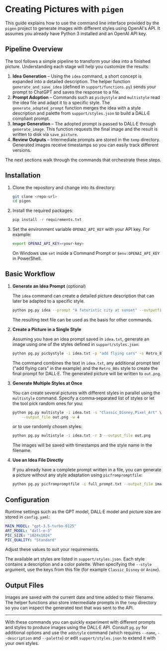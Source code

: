 # Creating Pictures with `pigen`

This guide explains how to use the command line interface provided by the
`pigen` project to generate images with different styles using OpenAI's
API. It assumes you already have Python 3 installed and an OpenAI API key.

## Pipeline Overview

The tool follows a simple pipeline to transform your idea into a finished
picture. Understanding each stage will help you customize the results:

1. **Idea Generation** – Using the `idea` command, a short concept is
   expanded into a detailed description. The helper function
   `generate_and_save_idea` (defined in `support/functions.py`) sends your
   prompt to ChatGPT and saves the response to a file.
2. **Prompt Adoption** – Commands such as `picbystyle` and `multistyle`
   read the idea file and adapt it to a specific style. The
   `generate_adopted_prompt` function merges the idea with a style
   description and palette from `support/styles.json` to build a DALL·E
   compliant prompt.
3. **Image Generation** – The adopted prompt is passed to DALL·E through
   `generate_image`. This function requests the final image and the result
   is written to disk via `save_picture`.
4. **Review Outputs** – Intermediate prompts are stored in the `temp`
   directory. Generated images receive timestamps so you can easily track
   different versions.

The next sections walk through the commands that orchestrate these steps.

## Installation

1. Clone the repository and change into its directory:
   ```bash
   git clone <repo-url>
   cd pigen
   ```
2. Install the required packages:
   ```bash
   pip install -r requirements.txt
   ```
3. Set the environment variable `OPENAI_API_KEY` with your API key. For
   example:
   ```bash
   export OPENAI_API_KEY=<your-key>
   ```
   On Windows use `set` inside a Command Prompt or `$env:OPENAI_API_KEY` in
   PowerShell.

## Basic Workflow

1. **Generate an Idea Prompt** (optional)

   The `idea` command can create a detailed picture description that can
   later be adapted to a specific style.
   ```bash
   python pg.py idea --prompt "A futuristic city at sunset" --outputfile idea.txt
   ```
   The resulting text file can be used as the basis for other commands.

2. **Create a Picture in a Single Style**

   Assuming you have an idea prompt saved in `idea.txt`, generate an image
   using one of the styles defined in `support/styles.json`:
   ```bash
   python pg.py picbystyle -i idea.txt -p "add flying cars" -s Retro_80s --output_file out.png
   ```
   The command combines the text in `idea.txt`, any additional prompt text
   ("add flying cars" in the example) and the `Retro_80s` style to create the
   final prompt for DALL·E. The generated picture will be written to
   `out.png`.

3. **Generate Multiple Styles at Once**

   You can create several pictures with different styles in parallel using the
   `multistyle` command. Specify a comma‑separated list of styles or let the
   tool pick random ones for you:
   ```bash
   python pg.py multistyle -i idea.txt -s "Classic_Disney,Pixel_Art" \
       --output_file out.png -w 4
   ```
   or to use randomly chosen styles:
   ```bash
   python pg.py multistyle -i idea.txt -r 3 --output_file out.png
   ```
   The images will be saved with timestamps and the style name in the filename.

4. **Use an Idea File Directly**

   If you already have a complete prompt written in a file, you can generate a
   picture without any style adaptation using `picfrompromptfile`:
   ```bash
   python pg.py picfrompromptfile -i full_prompt.txt --output_file image.png
   ```

## Configuration

Runtime settings such as the GPT model, DALL·E model and picture size are
stored in `config.yaml`:
```yaml
MAIN_MODEL: "gpt-3.5-turbo-0125"
ART_MODEL: "dall-e-3"
PIC_SIZE: "1024x1024"
PIC_QUALITY: "Standard"
```
Adjust these values to suit your requirements.

The available art styles are listed in `support/styles.json`. Each style
contains a description and a color palette. When specifying the `--style`
argument, use the keys from this file (for example `Classic_Disney` or
`Anime`).

## Output Files

Images are saved with the current date and time added to their filename. The
helper functions also store intermediate prompts in the `temp` directory so you
can inspect the generated text that was sent to the API.

---

With these commands you can quickly experiment with different prompts and
styles to produce images using the DALL·E API. Consult `pg.py` for additional
options and use the `addstyle` command (which requires `--name`, `--description`
and `--palette`) or edit `support/styles.json` to extend it with your own
styles.
